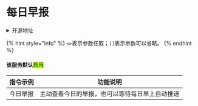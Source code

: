 # 每日早报

<details>

<summary>开源地址</summary>

[https://github.com/pcrbot/dailynews](https://github.com/pcrbot/dailynews)

</details>

{% hint style="info" %}
`<>`表示参数任取；`[]`表示参数可以省略。
{% endhint %}

#### 该服务默认<mark style="color:green;">启用</mark>

| 指令示例 | 功能说明                    |
| ---- | ----------------------- |
| 今日早报 | 主动查看今日的早报，也可以等待每日早上自动推送 |
